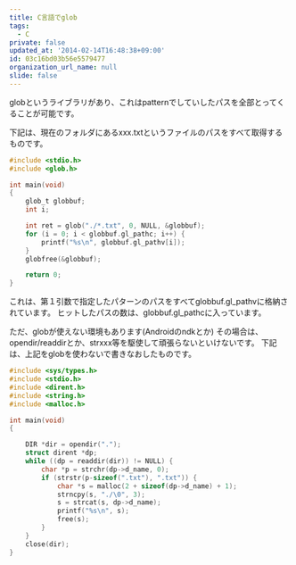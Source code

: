 ```yaml
---
title: C言語でglob
tags:
  - C
private: false
updated_at: '2014-02-14T16:48:38+09:00'
id: 03c16bd03b56e5579477
organization_url_name: null
slide: false
---
```

globというライブラリがあり、これはpatternでしていしたパスを全部とってくることが可能です。

下記は、現在のフォルダにあるxxx.txtというファイルのパスをすべて取得するものです。

```globtest.c
#include <stdio.h>
#include <glob.h>

int main(void)
{
    glob_t globbuf;
    int i;

    int ret = glob("./*.txt", 0, NULL, &globbuf);
    for (i = 0; i < globbuf.gl_pathc; i++) {
        printf("%s\n", globbuf.gl_pathv[i]);
    }
    globfree(&globbuf);

    return 0;
}
```

これは、第１引数で指定したパターンのパスをすべてglobbuf.gl_pathvに格納されています。
ヒットしたパスの数は、globbuf.gl_pathcに入っています。

ただ、globが使えない環境もあります(Androidのndkとか)
その場合は、opendir/readdirとか、strxxx等を駆使して頑張らないといけないです。
下記は、上記をglobを使わないで書きなおしたものです。

```dirtest.c
#include <sys/types.h>
#include <stdio.h>
#include <dirent.h>
#include <string.h>
#include <malloc.h>

int main(void)
{

    DIR *dir = opendir(".");
    struct dirent *dp;
    while ((dp = readdir(dir)) != NULL) {
        char *p = strchr(dp->d_name, 0);
        if (strstr(p-sizeof(".txt"), ".txt")) {
            char *s = malloc(2 + sizeof(dp->d_name) + 1);
            strncpy(s, "./\0", 3);
            s = strcat(s, dp->d_name);
            printf("%s\n", s);
            free(s);
        }
    }
    close(dir);
}
```

